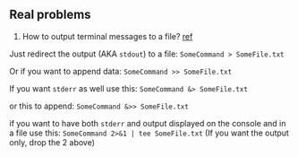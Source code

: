 ## Real problems

1. How to output terminal messages to a file? [ref](https://askubuntu.com/questions/420981/how-do-i-save-terminal-output-to-a-file)

Just redirect the output (AKA `stdout`) to a file: `SomeCommand > SomeFile.txt `

Or if you want to append data: `SomeCommand >> SomeFile.txt`

If you want `stderr` as well use this: `SomeCommand &> SomeFile.txt `

or this to append: `SomeCommand &>> SomeFile.txt `

if you want to have both `stderr` and output displayed on the console and in a file use this: `SomeCommand 2>&1 | tee SomeFile.txt` (If you want the output only, drop the 2 above)
